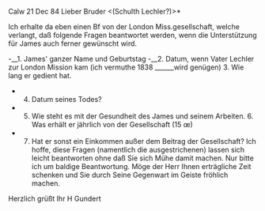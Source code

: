  Calw 21 Dec 84
Lieber Bruder <(Schulth Lechler?)>*

Ich erhalte da eben einen Bf von der London Miss.gesellschaft, welche verlangt, daß folgende Fragen beantwortet werden, wenn die Unterstützung für James auch ferner gewünscht wird.

-__1. James' ganzer Name und Geburtstag
-__2. Datum, wenn Vater Lechler zur London Mission kam (ich vermuthe 1838 ______wird genügen)
 3. Wie lang er gedient hat.
- 4. Datum seines Todes?
- 5. Wie steht es mit der Gesundheit des James und seinem Arbeiten.  6. Was erhält er jährlich von der Gesellschaft (15 œ)
- 7. Hat er sonst ein Einkommen außer dem Beitrag der Gesellschaft? 
Ich hoffe, diese Fragen (namentlich die ausgestrichenen) lassen sich leicht beantworten ohne daß Sie sich Mühe damit machen. Nur bitte ich um baldige Beantwortung. Möge der Herr Ihnen erträgliche Zeit schenken und Sie durch Seine Gegenwart im Geiste fröhlich machen.

 Herzlich grüßt Ihr H Gundert
